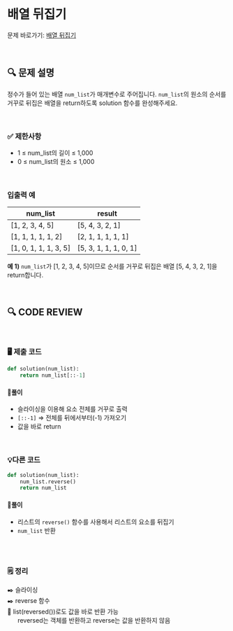 # 배열 뒤집기

문제 바로가기: [배열 뒤집기](https://school.programmers.co.kr/learn/courses/30/lessons/120821)

<br/>

## **🔍 문제 설명**

정수가 들어 있는 배열 `num_list`가 매개변수로 주어집니다. `num_list`의 원소의 순서를 거꾸로 뒤집은 배열을 return하도록 solution 함수를 완성해주세요.

<br/>

### **✅ 제한사항**

- 1 ≤ num_list의 길이 ≤ 1,000
- 0 ≤ num_list의 원소 ≤ 1,000
<br/>

### **입출력 예**

|       num_list       |       result          |
|----------------------|-----------------------|
|    [1, 2, 3, 4, 5]   |   [5, 4, 3, 2, 1]     |
|  [1, 1, 1, 1, 1, 2]  |  [2, 1, 1, 1, 1, 1]   |
|[1, 0, 1, 1, 1, 3, 5] | [5, 3, 1, 1, 1, 0, 1] |

**예 1)**
`num_list`가 [1, 2, 3, 4, 5]이므로 순서를 거꾸로 뒤집은 배열 [5, 4, 3, 2, 1]을 return합니다.

<br/>

## **🔍 CODE REVIEW**
<br/>

### **🖥️ 제출 코드**

```python
def solution(num_list):
    return num_list[::-1]
```

#### **📍풀이**

- 슬라이싱을 이용해 요소 전체를 거꾸로 출력
- `[::-1]` ⇒ 전체를 뒤에서부터(-1) 가져오기
- 값을 바로 return

<br/>

### **💡다른 코드**

```python
def solution(num_list):
    num_list.reverse()
    return num_list
```

#### **📍풀이**

- 리스트의 `reverse()` 함수를 사용해서 리스트의 요소를 뒤집기
- `num_list` 반환
<br/>

  #
### **🗒️ 정리**
✒️ 슬라이싱  
✒️ reverse 함수  
📌 list(reversed())로도 값을 바로 반환 가능  
&nbsp;&nbsp;&nbsp;&nbsp;&nbsp;&nbsp;reversed는 객체를 반환하고 reverse는 값을 반환하지 않음

